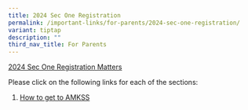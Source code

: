 ```yaml
---
title: 2024 Sec One Registration
permalink: /important-links/for-parents/2024-sec-one-registration/
variant: tiptap
description: ""
third_nav_title: For Parents
---
```

<p><u>2024 Sec One Registration Matters</u>
</p>
<p>Please click on the following links for each of the sections:</p>
<ol data-tight="true" class="tight">
<li>
<p><a href="/important-links/for-parents/2024-sec-one-registration/how-to-get-to-amkss/" rel="noopener noreferrer nofollow" target="_blank">How to get to AMKSS</a>
</p>
</li>
</ol>
<p></p>
<p></p>